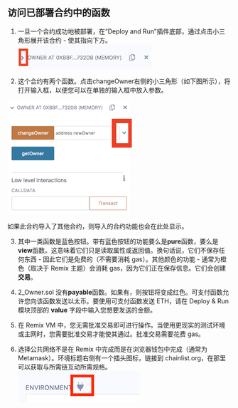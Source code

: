 ## 访问已部署合约中的函数

1. 一旦一个合约成功地被部署，在“Deploy and Run”插件底部，通过点击小三角形展开该合约 - 使其指向下方。
![deploy contract](https://raw.githubusercontent.com/ethereum/remix-workshops/master/Basics/interacting/images/instance.png "deployed contract")

2. 这个合约有两个函数。点击changeOwner右侧的小三角形（如下图所示），将打开输入框，以便您可以在单独的输入框中放入参数。

![deploy contract](https://raw.githubusercontent.com/ethereum/remix-workshops/master/Basics/interacting/images/deployed_open2.png "deployed contract")

如果此合约导入了其他合约，则导入的合约功能也会在此处显示。

3. 其中一类函数是蓝色按钮。带有蓝色按钮的功能要么是**pure**函数，要么是**view**函数。这意味着它们只是读取属性或返回值。换句话说，它们不保存任何东西 - 因此它们是免费的（不需要消耗 gas）。其他颜色的功能 - 通常为橙色（取决于 Remix 主题）会消耗 gas，因为它们正在保存信息。它们会创建**交易**。

4. 2_Owner.sol 没有**payable**函数。如果有，则按钮将变成红色。可支付函数允许您向该函数发送以太币。要使用可支付函数发送 ETH，请在 Deploy & Run 模块顶部的 **value** 字段中输入您想要发送的金额。

5. 在 Remix VM 中，您无需批准交易即可进行操作。当使用更现实的测试环境或主网时，您需要批准交易才能使其通过。批准交易需要花费 gas。

6. 选择公共网络不是在 Remix 中完成而是在浏览器钱包中完成（通常为 Metamask）。环境标题右侧有一个插头图标，链接到 chainlist.org，在那里可以获取与所需链互动所需规格。
![chainlist](https://raw.githubusercontent.com/ethereum/remix-workshops/master/Basics/interacting/images/chainlist.png "chainlist")